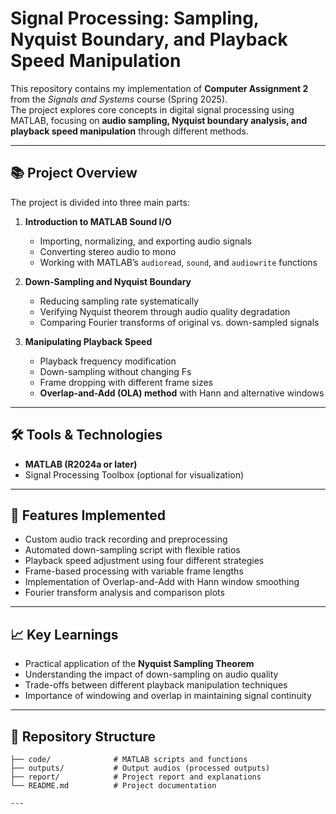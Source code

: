 
# Signal Processing: Sampling, Nyquist Boundary, and Playback Speed Manipulation

This repository contains my implementation of **Computer Assignment 2** from the *Signals and Systems* course (Spring 2025).  
The project explores core concepts in digital signal processing using MATLAB, focusing on **audio sampling, Nyquist boundary analysis, and playback speed manipulation** through different methods.

---

## 📚 Project Overview
The project is divided into three main parts:

1. **Introduction to MATLAB Sound I/O**
   - Importing, normalizing, and exporting audio signals
   - Converting stereo audio to mono
   - Working with MATLAB’s `audioread`, `sound`, and `audiowrite` functions

2. **Down-Sampling and Nyquist Boundary**
   - Reducing sampling rate systematically
   - Verifying Nyquist theorem through audio quality degradation
   - Comparing Fourier transforms of original vs. down-sampled signals

3. **Manipulating Playback Speed**
   - Playback frequency modification
   - Down-sampling without changing Fs
   - Frame dropping with different frame sizes
   - **Overlap-and-Add (OLA) method** with Hann and alternative windows

---

## 🛠️ Tools & Technologies
- **MATLAB (R2024a or later)**  
- Signal Processing Toolbox (optional for visualization)

---

## 🚀 Features Implemented
- Custom audio track recording and preprocessing
- Automated down-sampling script with flexible ratios
- Playback speed adjustment using four different strategies
- Frame-based processing with variable frame lengths
- Implementation of Overlap-and-Add with Hann window smoothing
- Fourier transform analysis and comparison plots

---

## 📈 Key Learnings
- Practical application of the **Nyquist Sampling Theorem**
- Understanding the impact of down-sampling on audio quality
- Trade-offs between different playback manipulation techniques
- Importance of windowing and overlap in maintaining signal continuity

---

## 📂 Repository Structure
```plaintext
├── code/              # MATLAB scripts and functions
├── outputs/           # Output audios (processed outputs)
├── report/            # Project report and explanations
└── README.md          # Project documentation

---



